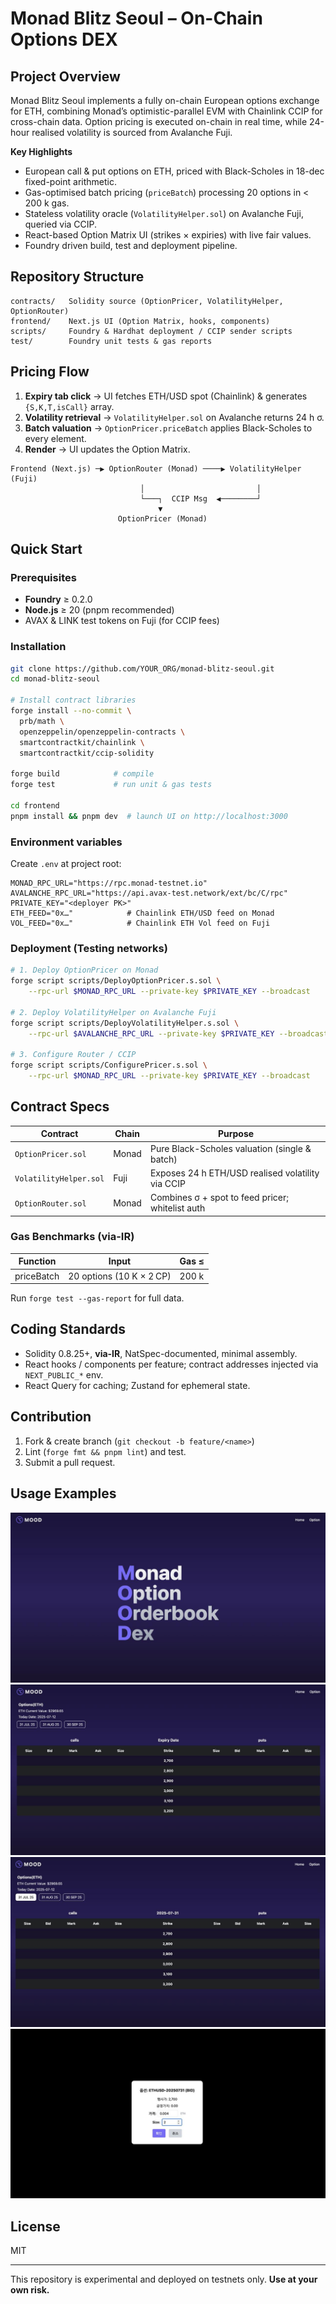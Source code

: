 # Monad Blitz Seoul – On-Chain Options DEX

## Project Overview
Monad Blitz Seoul implements a fully on-chain European options exchange for ETH, combining Monad’s optimistic-parallel EVM with Chainlink CCIP for cross-chain data. Option pricing is executed on-chain in real time, while 24-hour realised volatility is sourced from Avalanche Fuji.

**Key Highlights**
- European call & put options on ETH, priced with Black-Scholes in 18-dec fixed-point arithmetic.
- Gas-optimised batch pricing (`priceBatch`) processing 20 options in < 200 k gas.
- Stateless volatility oracle (`VolatilityHelper.sol`) on Avalanche Fuji, queried via CCIP.
- React-based Option Matrix UI (strikes × expiries) with live fair values.
- Foundry driven build, test and deployment pipeline.

## Repository Structure
```
contracts/   Solidity source (OptionPricer, VolatilityHelper, OptionRouter)
frontend/    Next.js UI (Option Matrix, hooks, components)
scripts/     Foundry & Hardhat deployment / CCIP sender scripts
test/        Foundry unit tests & gas reports
```

## Pricing Flow
1. **Expiry tab click** → UI fetches ETH/USD spot (Chainlink) & generates `{S,K,T,isCall}` array.
2. **Volatility retrieval** → `VolatilityHelper.sol` on Avalanche returns 24 h σ.
3. **Batch valuation** → `OptionPricer.priceBatch` applies Black-Scholes to every element.
4. **Render** → UI updates the Option Matrix.

```
Frontend (Next.js) ─▶ OptionRouter (Monad) ────▶ VolatilityHelper (Fuji)
                             │                         │
                             └───┐  CCIP Msg  ◀────────┘
                                 ▼
                        OptionPricer (Monad)
```

## Quick Start
### Prerequisites
- **Foundry** ≥ 0.2.0
- **Node.js** ≥ 20 (pnpm recommended)
- AVAX & LINK test tokens on Fuji (for CCIP fees)

### Installation
```bash
git clone https://github.com/YOUR_ORG/monad-blitz-seoul.git
cd monad-blitz-seoul

# Install contract libraries
forge install --no-commit \
  prb/math \
  openzeppelin/openzeppelin-contracts \
  smartcontractkit/chainlink \
  smartcontractkit/ccip-solidity

forge build            # compile
forge test             # run unit & gas tests

cd frontend
pnpm install && pnpm dev  # launch UI on http://localhost:3000
```

### Environment variables
Create `.env` at project root:
```
MONAD_RPC_URL="https://rpc.monad-testnet.io"
AVALANCHE_RPC_URL="https://api.avax-test.network/ext/bc/C/rpc"
PRIVATE_KEY="<deployer PK>"
ETH_FEED="0x…"            # Chainlink ETH/USD feed on Monad
VOL_FEED="0x…"            # Chainlink ETH Vol feed on Fuji
```

### Deployment (Testing networks)
```bash
# 1. Deploy OptionPricer on Monad
forge script scripts/DeployOptionPricer.s.sol \
    --rpc-url $MONAD_RPC_URL --private-key $PRIVATE_KEY --broadcast

# 2. Deploy VolatilityHelper on Avalanche Fuji
forge script scripts/DeployVolatilityHelper.s.sol \
    --rpc-url $AVALANCHE_RPC_URL --private-key $PRIVATE_KEY --broadcast

# 3. Configure Router / CCIP
forge script scripts/ConfigurePricer.s.sol \
    --rpc-url $MONAD_RPC_URL --private-key $PRIVATE_KEY --broadcast
```

## Contract Specs
| Contract              | Chain   | Purpose                                           |
|-----------------------|---------|---------------------------------------------------|
| `OptionPricer.sol`    | Monad   | Pure Black-Scholes valuation (single & batch)     |
| `VolatilityHelper.sol`| Fuji    | Exposes 24 h ETH/USD realised volatility via CCIP |
| `OptionRouter.sol`    | Monad   | Combines σ + spot to feed pricer; whitelist auth  |

### Gas Benchmarks (via-IR)
| Function        | Input                     | Gas ≤ |
|-----------------|---------------------------|-------|
| priceBatch      | 20 options (10 K × 2 CP)  | 200 k |

Run `forge test --gas-report` for full data.

## Coding Standards
- Solidity 0.8.25+, **via-IR**, NatSpec-documented, minimal assembly.
- React hooks / components per feature; contract addresses injected via `NEXT_PUBLIC_*` env.
- React Query for caching; Zustand for ephemeral state.

## Contribution
1. Fork & create branch (`git checkout -b feature/<name>`)
2. Lint (`forge fmt && pnpm lint`) and test.
3. Submit a pull request.

## Usage Examples

![Image 1](assets/1.jpeg)
![Image 2](assets/2.jpeg)
![Image 3](assets/3.jpeg)
![Image 4](assets/4.jpeg)

## License
MIT

---
This repository is experimental and deployed on testnets only. **Use at your own risk.**
